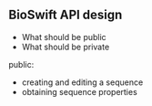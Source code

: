 ## BioSwift API design

* What should be public
* What should be private


public:

* creating and editing a sequence
* obtaining sequence properties
